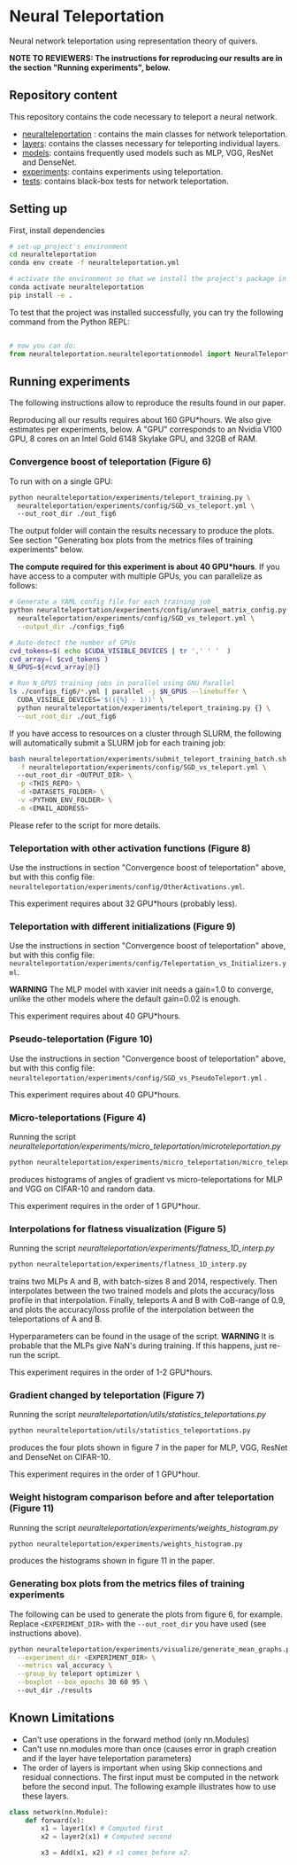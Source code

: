 # Neural Teleportation    
 
Neural network teleportation using representation theory of quivers. 

**NOTE TO REVIEWERS: The instructions for reproducing our results are in the section
"Running experiments", below.**

## Repository content

This repository contains the code necessary to teleport a neural network. 

* [neuralteleportation](neuralteleportation) : contains the main classes for network teleportation. 
* [layers](neuralteleportation/layers): contains the classes necessary for teleporting individual layers. 
* [models](neuralteleportation/models): contains frequently used models such as MLP, VGG, ResNet and DenseNet.
* [experiments](neuralteleportation/experiments): contains experiments using teleportation. 
* [tests](tests): contains black-box tests for network teleportation. 

## Setting up 
First, install dependencies   
```bash
# set-up project's environment
cd neuralteleportation
conda env create -f neuralteleportation.yml

# activate the environment so that we install the project's package in it
conda activate neuralteleportation
pip install -e .

```
To test that the project was installed successfully, you can try the following command from the Python REPL:
```python

# now you can do:
from neuralteleportation.neuralteleportationmodel import NeuralTeleportationModel   
``` 

## Running experiments

The following instructions allow to reproduce the results found in our paper.

Reproducing all our results requires about 160 GPU\*hours. We also give estimates
per experiments, below. A "GPU" corresponds to an Nvidia V100 GPU, 8 cores on an
Intel Gold 6148 Skylake GPU, and 32GB of RAM.  

### Convergence boost of teleportation (Figure 6)

To run with on a single GPU:

```bash
python neuralteleportation/experiments/teleport_training.py \
  neuralteleportation/experiments/config/SGD_vs_teleport.yml \ 
  --out_root_dir ./out_fig6
```

The output folder will contain the results necessary to produce the plots. See section "Generating box plots from the metrics files of training experiments" below.

**The compute required for this experiment is about 40 GPU\*hours**. If you have access to a computer with multiple
GPUs, you can parallelize as follows:

```bash
# Generate a YAML config file for each training job
python neuralteleportation/experiments/config/unravel_matrix_config.py \
  neuralteleportation/experiments/config/SGD_vs_teleport.yml \
  --output_dir ./configs_fig6

# Auto-detect the number of GPUs
cvd_tokens=$( echo $CUDA_VISIBLE_DEVICES | tr ',' ' '  )
cvd_array=( $cvd_tokens )
N_GPUS=${#cvd_array[@]}

# Run N_GPUS training jobs in parallel using GNU Parallel
ls ./configs_fig6/*.yml | parallel -j $N_GPUS --linebuffer \
  CUDA_VISIBLE_DEVICES='$(({%} - 1))' \
  python neuralteleportation/experiments/teleport_training.py {} \
  --out_root_dir ./out_fig6
```

If you have access to resources on a cluster through SLURM, the following will
automatically submit a SLURM job for each training job:

```bash
bash neuralteleportation/experiments/submit_teleport_training_batch.sh \
  -f neuralteleportation/experiments/config/SGD_vs_teleport.yml \  
  --out_root_dir <OUTPUT_DIR> \
  -p <THIS_REPO> \
  -d <DATASETS_FOLDER> \
  -v <PYTHON_ENV_FOLDER> \
  -m <EMAIL_ADDRESS>
```

Please refer to the script for more details.

### Teleportation with other activation functions (Figure 8)

Use the instructions in section "Convergence boost of teleportation" above, but with
this config file: `neuralteleportation/experiments/config/OtherActivations.yml`. 

This experiment requires about 32 GPU*hours (probably less).

### Teleportation with different initializations (Figure 9)

Use the instructions in section "Convergence boost of teleportation" above, but with
this config file: `neuralteleportation/experiments/config/Teleportation_vs_Initializers.yml`. 

**WARNING** The MLP model with xavier init needs a gain=1.0 to converge, unlike the other models where the default gain=0.02 is enough.

This experiment requires about 40 GPU*hours.

### Pseudo-teleportation (Figure 10)

Use the instructions in section "Convergence boost of teleportation" above, but with
this config file: `neuralteleportation/experiments/config/SGD_vs_PseudoTeleport.yml` .

This experiment requires about 40 GPU*hours.

### Micro-teleportations (Figure 4)

Running the script *neuralteleportation/experiments/micro_teleportation/microteleportation.py*

```bash
python neuralteleportation/experiments/micro_teleportation/micro_teleportation.py
```

produces histograms of angles of gradient vs micro-teleportations for MLP and VGG on CIFAR-10 and random data.

This experiment requires in the order of 1 GPU*hour.

### Interpolations for flatness visualization (Figure 5)

Running the script *neuralteleportation/experiments/flatness_1D_interp.py*

```bash
python neuralteleportation/experiments/flatness_1D_interp.py
```

trains two MLPs A and B, with batch-sizes 8 and 2014, respectively. Then interpolates between the two trained models and plots the accuracy/loss profile in that interpolation. Finally, teleports A and B with CoB-range of 0.9, and plots the accuracy/loss profile of the interpolation between the teleportations of A and B.

Hyperparameters can be found in the usage of the script. 
**WARNING** It is probable that the MLPs give NaN's during training. If this happens, just re-run the script.

This experiment requires in the order of 1-2 GPU*hours.

### Gradient changed by teleportation (Figure 7)

Running the script *neuralteleportation/utils/statistics_teleportations.py*

```bash
python neuralteleportation/utils/statistics_teleportations.py
```

produces the four plots shown in figure 7 in the paper for MLP, VGG, ResNet and DenseNet on CIFAR-10.

This experiment requires in the order of 1 GPU*hour.

### Weight histogram comparison before and after teleportation (Figure 11)

Running the script *neuralteleportation/experiments/weights_histogram.py*

```bash
python neuralteleportation/experiments/weights_histogram.py
```

produces the histograms shown in figure 11 in the paper.

### Generating box plots from the metrics files of training experiments

The following can be used to generate the plots from figure 6, for example.
Replace `<EXPERIMENT_DIR>` with the `--out_root_dir` you have used
(see instructions above).

```bash
python neuralteleportation/experiments/visualize/generate_mean_graphs.py \
  --experiment_dir <EXPERIMENT_DIR> \
  --metrics val_accuracy \
  --group_by teleport optimizer \
  --boxplot --box_epochs 30 60 95 \ 
  --out_dir ./results
```

## Known Limitations

* Can't use operations in the forward method (only nn.Modules)
* Can't use nn.modules more than once (causes error in graph creation and if the layer have teleportation parameters)
* The order of layers is important when using Skip connections and residual connections. 
The first input must be computed in the network before the second input. The following example illustrates how to use these layers.
```python
class network(nn.Module):
    def forward(x):
        x1 = layer1(x) # Computed first
        x2 = layer2(x1) # Computed second

        x3 = Add(x1, x2) # x1 comes before x2.
``` 
